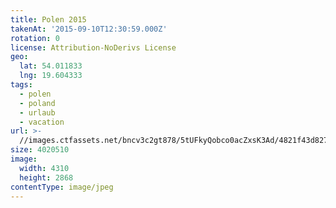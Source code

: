```yaml
---
title: Polen 2015
takenAt: '2015-09-10T12:30:59.000Z'
rotation: 0
license: Attribution-NoDerivs License
geo:
  lat: 54.011833
  lng: 19.604333
tags:
  - polen
  - poland
  - urlaub
  - vacation
url: >-
  //images.ctfassets.net/bncv3c2gt878/5tUFkyQobco0acZxsK3Ad/4821f43d827438013aa607214102b9be/polen-2015_25957609355_o
size: 4020510
image:
  width: 4310
  height: 2868
contentType: image/jpeg
---
```


